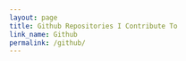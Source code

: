 ```yaml
---
layout: page
title: Github Repositories I Contribute To
link_name: Github
permalink: /github/
---
```


<script src="../js/github.js" type="text/javascript"></script>

<div id="repositories"></div>
